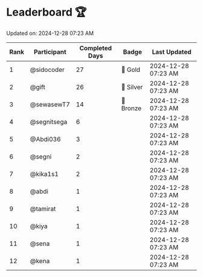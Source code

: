 # Leaderboard 🏆

Updated on: 2024-12-28 07:23 AM

| Rank | Participant       | Completed Days | Badge      | Last Updated         |
|------|-------------------|----------------|------------|----------------------|
| 1    | @sidocoder        | 27             | 🏅 Gold     | 2024-12-28 07:23 AM |
| 2    | @gift             | 26             | 🥈 Silver   | 2024-12-28 07:23 AM |
| 3    | @sewasewT7        | 14             | 🥉 Bronze   | 2024-12-28 07:23 AM |
| 4    | @segnitsega       | 6              |            | 2024-12-28 07:23 AM |
| 5    | @Abdi036          | 3              |            | 2024-12-28 07:23 AM |
| 6    | @segni            | 2              |            | 2024-12-28 07:23 AM |
| 7    | @kika1s1          | 2              |            | 2024-12-28 07:23 AM |
| 8    | @abdi             | 1              |            | 2024-12-28 07:23 AM |
| 9    | @tamirat          | 1              |            | 2024-12-28 07:23 AM |
| 10   | @kiya             | 1              |            | 2024-12-28 07:23 AM |
| 11   | @sena             | 1              |            | 2024-12-28 07:23 AM |
| 12   | @kena             | 1              |            | 2024-12-28 07:23 AM |
